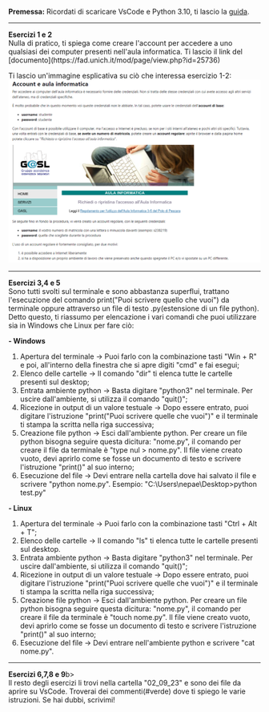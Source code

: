 <b>Premessa:</b> Ricordati di scaricare VsCode e Python 3.10, ti lascio la [guida](https://fad.unich.it/mod/page/view.php?id=24971).
<hr>
<b>Esercizi 1 e 2</b> <br>
Nulla di pratico, ti spiega come creare l'account per accedere a uno qualsiasi dei computer 
presenti nell'aula informatica. Ti lascio il link del [documento](https://fad.unich.it/mod/page/view.php?id=25736)

Ti lascio un'immagine esplicativa su ciò che interessa esercizio 1-2:
![Ex1_2](PNG/Es_1_e_2.PNG)
<hr>
<b>Esercizi 3,4 e 5</b> <br>
Sono tutti svolti sul terminale e sono abbastanza superflui, trattano l'esecuzione del comando print("Puoi scrivere quello che vuoi") da terminale oppure 
attraverso un file di testo .py(estensione di un file python). Detto questo, ti riassumo per elencazione i vari comandi che puoi utilizzare sia in Windows che Linux per fare ciò: <br>

<b>- Windows</b>
1. Apertura del terminale -> Puoi farlo con la combinazione tasti "Win + R" e poi, all'interno della finestra che si apre digiti "cmd" e fai esegui;
2. Elenco delle cartelle -> Il comando "dir" ti elenca tutte le cartelle presenti sul desktop;
3. Entrata ambiente python -> Basta digitare "python3" nel terminale. Per uscire dall'ambiente, si utilizza il comando "quit()";
4. Ricezione in output di un valore testuale -> Dopo essere entrato, puoi digitare l'istruzione "print("Puoi scrivere quelle che vuoi")" e il terminale ti stampa la scritta nella riga successiva;
5. Creazione file python -> Esci dall'ambiente python. Per creare un file python bisogna seguire questa dicitura: "nome.py", il comando per creare il file da terminale è "type nul > nome.py".
Il file viene creato vuoto, devi aprirlo come se fosse un documento di testo e scrivere l'istruzione "print()" al suo interno;
6. Esecuzione del file -> Devi entrare nella cartella dove hai salvato il file e scrivere "python nome.py". Esempio: "C:\Users\nepae\Desktop>python test.py"

<b>- Linux </b>
1. Apertura del terminale -> Puoi farlo con la combinazione tasti "Ctrl + Alt + T";
2. Elenco delle cartelle -> Il comando "ls" ti elenca tutte le cartelle presenti sul desktop.
3. Entrata ambiente python -> Basta digitare "python3" nel terminale. Per uscire dall'ambiente, si utilizza il comando "quit()";
4. Ricezione in output di un valore testuale -> Dopo essere entrato, puoi digitare l'istruzione "print("Puoi scrivere quelle che vuoi")" e il terminale ti stampa la scritta nella riga successiva;
5. Creazione file python -> Esci dall'ambiente python. Per creare un file python bisogna seguire questa dicitura: "nome.py", il comando per creare il file da terminale è "touch nome.py".
Il file viene creato vuoto, devi aprirlo come se fosse un documento di testo e scrivere l'istruzione "print()" al suo interno;
6. Esecuzione del file -> Devi entrare nell'ambiente python e scrivere "cat nome.py".
<hr>
<b>Esercizi 6,7,8 e 9</b>b> <br>
Il resto degli esercizi li trovi nella cartella "02_09_23" e sono dei file da aprire su VsCode. Troverai dei commenti(#verde) dove ti spiego le varie istruzioni. Se hai dubbi, scrivimi!
